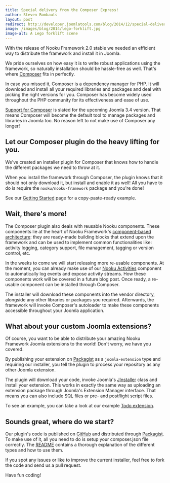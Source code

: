 ```yaml
---
title: Special delivery from the Composer Express!
author: Steven Rombauts
layout: post
redirect: http://developer.joomlatools.com/blog/2014/12/special-delivery-from-the-composer-express.html
image: /images/blog/2014/lego-forklift.jpg
image-alt: A Lego forklift scene
---
```


With the release of Nooku Framework 2.0 stable we needed an efficient way to distribute the framework and install it in Joomla.

We pride ourselves on how easy it is to write robust applications using the framework, so naturally installation should be hassle-free as well. That's where [Composer](http://getcomposer.org) fits in perfectly.

<!--more-->

In case you missed it, Composer is a dependency manager for PHP. It will download and install all your required libraries and packages and deal with picking the right versions for you. Composer has become widely used throughout the PHP community for its effectiveness and ease of use.

[Support for Composer](http://issues.joomla.org/tracker/joomla-cms/3617) is slated for the upcoming Joomla 3.4 version. That means Composer will become the default tool to manage packages and libraries in Joomla too. No reason left to not make use of Composer any longer!

## Let our Composer plugin do the heavy lifting for you.

We've created an installer plugin for Composer that knows how to handle the different packages we need to throw at it.

When you install the framework through Composer, the plugin knows that it should not only download it, but install and enable it as well! All you have to do is require the `nooku/nooku-framework` package and you're done!

See our [Getting Started](http://www.nooku.org/get-started/) page for a copy-paste-ready example.

## Wait, there's more!

The Composer plugin also deals with reusable Nooku components. These components lie at the heart of Nooku Framework's [component-based architecture](https://en.wikipedia.org/wiki/Component-based_software_engineering): they are ready-made building blocks that extend upon the framework and can be used to implement common functionalities like: activity logging, category support, file management, tagging or version control, etc.

In the weeks to come we will start releasing more re-usable components. At the moment, you can already make use of our [Nooku Activities](https://github.com/nooku/nooku-activities) component to automatically log events and expose activity streams. How these components work will be covered in a future blog post. Once ready, a re-usable component can be installed through Composer.

The installer will download these components into the vendor directory, alongside any other libraries or packages you required. Afterwards, the framework will invoke Composer's autoloader to make these components accessible throughout your Joomla application.

## What about your custom Joomla extensions?

Of course, you want to be able to distribute your amazing Nooku Framework Joomla extensions to the world! Don't worry, we have you covered.

By publishing your extension on [Packagist](http://packagist.org) as a `joomla-extension` type and requiring our installer, you tell the plugin to process your repository as any other Joomla extension.

The plugin will download your code, invoke Joomla's [JInstaller](http://api.joomla.org/cms-3/classes/JInstaller.html) class and install your extension. This works in exactly the same way as uploading an extension package through Joomla's Extension Manager interface. That means you can also include SQL files or pre- and postflight script files.

To see an example, you can take a look at our example [Todo extension](https://github.com/nooku/joomla-todo).

## Sounds great, where do we start?

Our plugin's code is published on [GitHub](https://github.com/nooku/nooku-installer) and distributed through [Packagist](https://packagist.org/packages/nooku/installer). To make use of it, all you need to do is setup your composer.json file correctly. The [README](https://github.com/nooku/nooku-installer/blob/develop/README.md) contains a thorough explanation of the different types and how to use them.

If you spot any issues or like to improve the current installer, feel free to fork the code and send us a pull request.

Have fun coding­!
